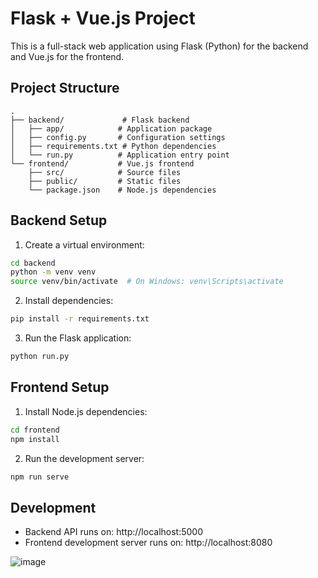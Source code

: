 # Flask + Vue.js Project

This is a full-stack web application using Flask (Python) for the backend and Vue.js for the frontend.

## Project Structure

```
.
├── backend/             # Flask backend
│   ├── app/            # Application package
│   ├── config.py       # Configuration settings
│   ├── requirements.txt # Python dependencies
│   └── run.py          # Application entry point
└── frontend/           # Vue.js frontend
    ├── src/            # Source files
    ├── public/         # Static files
    └── package.json    # Node.js dependencies
```

## Backend Setup

1. Create a virtual environment:
```bash
cd backend
python -m venv venv
source venv/bin/activate  # On Windows: venv\Scripts\activate
```

2. Install dependencies:
```bash
pip install -r requirements.txt
```

3. Run the Flask application:
```bash
python run.py
```

## Frontend Setup

1. Install Node.js dependencies:
```bash
cd frontend
npm install
```

2. Run the development server:
```bash
npm run serve
```

## Development

- Backend API runs on: http://localhost:5000
- Frontend development server runs on: http://localhost:8080


![image](https://github.com/user-attachments/assets/4c9720b5-b2de-490b-8617-2df26b77adce)

